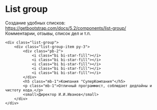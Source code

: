 # List group
Создание удобных списков: https://getbootstrap.com/docs/5.2/components/list-group/  
Комментарии, отзывы, список дел и т.п.

    <div class="list-group">
        <div class="list-group-item py-3">
            <div class="pb-2">
                <i class="bi bi-star-fill"></i>
                <i class="bi bi-star-fill"></i>
                <i class="bi bi-star-fill"></i>
                <i class="bi bi-star-fill"></i>
                <i class="bi bi-star-fill"></i>
            </div>
            <h5 class="mb-1">Компания "СуперКомпания"</h5>
            <p class="mb-1">Отличный программист, соблюдает дедлайны и чистоту кода.</p>
            <small>Директор И.И.Иванов</small>
        </div>
    </div>
